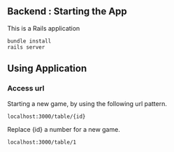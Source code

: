 ## Backend : Starting the App

This is a Rails application 

	bundle install
	rails server

## Using Application


### Access url
Starting a new game, by using the following url pattern. 

	localhost:3000/table/{id}

Replace {id} a number for a new game.
	
	localhost:3000/table/1

	

